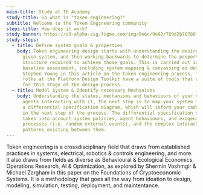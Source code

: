 ```yaml
---
main-title: Study at TE Academy
study-title: So what is "token engineering?"
subtitle: Welcome to the Token Engineering community
steps-title: How does it work?
study-banner: https://s3-alpha-sig.figma.com/img/8e6c/9e62/789d2b70788fc300f1e9ebce80efcaaf?Expires=1658707200&Signature=RiuNVm8VeRyWYL1iTxvdEGQRuAzf~mBzMKnxadS5wC2X4vrsWiWMb2pe5Ip0WNQed9ClW~b9dZEc5gLSw5p3KnBHLyH1rsO5zkM4700mKNeHimI8fgpybJp5KYkmardY30~QvLvSZnnPNlGoeVUOL-MYfbWeA4Pn6MP5zLJikguzD4KBpPuTuy-aelFxC4tldqXP8n7Krjk3ZfogFY5ovsULIB3-DDaSyrBbwBkUqwlFHeDIgAcothZiPIBs6RLUgbcW0l5I1RPUXdqkJ2~EFt54l0tRy6bt~aq1mnTv1odPt45kNaLGX-qPpL6zFHP3A3CW9UDGMmxdhYWXq86XoQ__&Key-Pair-Id=APKAINTVSUGEWH5XD5UA
study-steps:
  - title: Define system goals & properties
    body: Token engineering design starts with understanding the desired goals of a
      given system, and then working backwards to determine the properties and
      structure required to achieve those goals. This is carried out in a
      baseline assessment, including system mapping & canvassing as described by
      Stephen Young in this article on the token engineering process. The good
      folks at the Platform Design Toolkit have a suite of tools that are useful
      for this stage of the design process.
  - title: Model System & Identify necessary Mechanisms
    body: Understanding the states, mechanisms and behaviours of your system and the
      agents interacting with it, the next step is to map your system flows into
      a differential specification diagram, which will inform your cadCAD wiring
      in the next step of the process. The differential specification diagram
      takes into account system policies, agent behaviours, and exogenous
      processes (i.e. random external events), and the complex interaction
      patterns existing between them.
---
```

Token engineering is a crossdisciplinary field that draws from established practices in systems, electrical, robotics & controls engineering, and more. It also draws from fields as diverse as Behavioural & Ecological Economics, Operations Research, AI & Optimization, as explored by Shermin Voshmgir & Michael Zargham in this paper on the Foundations of Cryptoeconomic Systems. It is a methodology that goes all the way from ideation to design, modeling, simulation, testing, deployment, and maintentance.